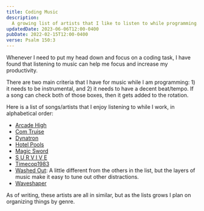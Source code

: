 ```yaml
---
title: Coding Music
description:
  A growing list of artists that I like to listen to while programming.
updatedDate: 2023-06-06T12:00-0400
pubDate: 2022-02-15T12:00-0400
verse: Psalm 150:3
---
```


Whenever I need to put my head down and focus on a coding task, I have found
that listening to music can help me focus and increase my productivity.

There are two main criteria that I have for music while I am programming: 1) it
needs to be instrumental, and 2) it needs to have a decent beat/tempo. If a song
can check both of those boxes, then it gets added to the rotation.

Here is a list of songs/artists that I enjoy listening to while I work, in
alphabetical order:

- [Arcade High](https://music.youtube.com/channel/UCT7LeKzJCc5P1AKY1Ghxjiw)
- [Com Truise](https://music.youtube.com/channel/UC3G1cV92stSGOy4cLgXmgJQ)
- [Dynatron](https://music.youtube.com/channel/UCov2JBrKDko0xcwfIwhEAfw)
- [Hotel Pools](https://music.youtube.com/channel/UCHNQ_4_csObrqJ9p7q-Xxgg)
- [Magic Sword](https://music.youtube.com/channel/UCnl2TnNDgp2rUepf5VnXJ1g)
- [S U R V I V E](https://music.youtube.com/channel/UCec-IpmkXJQhgnkBIx1EGxQ)
- [Timecop1983](https://music.youtube.com/channel/UCVjNyglpxEwPoB65b0Oc4Ew)
- [Washed Out](https://music.youtube.com/channel/UC1rCT_Cy1pP1wnRcEUV3nPA): A
  little different from the others in the list, but the layers of music make it
  easy to tune out other distractions.
- [Waveshaper](https://music.youtube.com/channel/UCzdwXtAUt8VgaDXfTfttx8A)

As of writing, these artists are all in similar, but as the lists grows I plan
on organizing things by genre.
